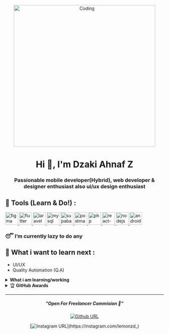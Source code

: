<!-- # Hi there 👋 -->
<!-- [![MasterHead](https://c.tenor.com/UttC4AITYR4AAAAd/full-stack-developer.gif)](https://dzakiahnafz.my.id) -->
<p align="center">
<img align="center" alt="Coding" width="450" src="https://c.tenor.com/UttC4AITYR4AAAAd/full-stack-developer.gif">
</p>
<h1 align="center">Hi 👋, I'm Dzaki Ahnaf Z</h1>
<h3 align="center">Passionable mobile developer(Hybrid), web developer & designer enthusiast also ui/ux design enthusiast</h3>
<!-- ## Introduce my name -->
<!-- **dzaki236/dzaki236** is a ✨ _special_ ✨ repository because its `README.md` (this file) appears on your GitHub profile. -->

<!-- Here are some ideas to get you started: -->
<!-- --- -->
## 🔧 Tools (Learn & Do!) :

<p align="left">
<a href="https://www.figma.com/" target="_blank" rel="noreferrer"> <img src="https://www.vectorlogo.zone/logos/figma/figma-icon.svg" alt="figma" width="40" height="40"/> </a>
<!--   <a href="https://www.selenium.dev/" target="_blank" rel="noreferrer"> <img src="https://github.com/get-icon/geticon/blob/master/icons/selenium.svg" alt="selenium" width="40" height="40"/> </a> -->
    <a href="https://www.flutter.dev/" target="_blank" rel="noreferrer"> <img src="https://github.com/get-icon/geticon/blob/master/icons/flutter.svg" alt="flutter" width="40" height="40"/> </a>
  <a href="https://www.laravel.com/" target="_blank" rel="noreferrer"> <img src="https://www.vectorlogo.zone/logos/laravel/laravel-icon.svg" alt="laravel" width="40" height="40"/> </a>
  <a href="https://www.mysql.com/" target="_blank" rel="noreferrer"> <img src="https://www.vectorlogo.zone/logos/mysql/mysql-icon.svg" alt="mysql" width="40" height="40"/> </a>
<!--   <a href="https://selenium.dev/" target="_blank" rel="noreferrer"> <img src="https://www.vectorlogo.zone/logos/selenium/selenium-icon.svg" alt="selenium" width="40" height="40"/> </a> -->
  <a href="https://www.supabase.com/" target="_blank" rel="noreferrer"> <img src="https://www.vectorlogo.zone/logos/supabase/supabase-icon.svg" alt="supabase" width="40" height="40"/> </a>
  <a href="https://www.postman.com/" target="_blank" rel="noreferrer"> <img src="https://www.vectorlogo.zone/logos/getpostman/getpostman-icon.svg" alt="postman" width="40" height="40"/> </a>
  <a href="https://www.php.com/" target="_blank" rel="noreferrer"> <img src="https://www.vectorlogo.zone/logos/php/php-icon.svg" alt="php" width="40" height="40"/> </a>
<!--   <a href="https://www.jquery.com/" target="_blank" rel="noreferrer"> <img src="https://www.vectorlogo.zone/logos/react/jquery-icon.svg" alt="jquery" width="40" height="40"/> </a> -->
<!--   <a href="https://www.python.org/" target="_blank" rel="noreferrer"> <img src="https://www.vectorlogo.zone/logos/python/python-icon.svg" alt="python" width="40" height="40"/> </a> -->
  <a href="https://www.id.reactjs.com/" target="_blank" rel="noreferrer"> <img src="https://www.vectorlogo.zone/logos/reactjs/reactjs-icon.svg" alt="react-native" width="40" height="40"/> </a>
<!--   <a href="https://kotlinlang.org/" target="_blank" rel="noreferrer"> <img src="https://www.vectorlogo.zone/logos/kotlinlang/kotlinlang-icon.svg" alt="kotlin" width="40" height="40"/> </a> -->
<!--     <a href="https://tailwindcss.com/" target="_blank" rel="noreferrer"> <img src="https://www.vectorlogo.zone/logos/tailwindcss/tailwindcss-icon.svg" alt="tailwind" width="40" height="40"/> </a> -->
  <a href="https://www.nodejs.org/" target="_blank" rel="noreferrer"> <img src="https://www.vectorlogo.zone/logos/nodejs/nodejs-icon.svg" alt="nodejs" width="40" height="40"/> </a>
<!--   <a href="https://www.docker.com/" target="_blank" rel="noreferrer"> <img src="https://www.vectorlogo.zone/logos/docker/docker-icon.svg" alt="docker" width="40" height="40"/> </a> -->
  <a href="https://developer.android.com/" target="_blank" rel="noreferrer"> <img src="https://www.vectorlogo.zone/logos/android/android-icon.svg" alt="android" width="40" height="40"/> </a>
</p>

### 😴 I’m currently lazy to do any
## 🌱 What i want to learn next : 
- UI/UX 
- Quality Automation (Q.A)
<!-- - DevOps -->
<!-- - CyberSecurity -->
<!-- # ✏️ My github stats (bad stats :'/ ) 
<div style="width:100%; ">
<a href="https://github-readme-stats.vercel.app/api?username=dzaki236&show_icons=true&include_all_commits=true&theme=dark">
  <img align="center" height="200" src="https://github-readme-stats.vercel.app/api?username=dzaki236&show_icons=true&include_all_commits=true&theme=dark" alt="dzaki236 github stats" />
</a>
<a href="https://github-readme-stats.vercel.app/api/top-langs/?username=dzaki236&theme=dark">
  <img align="center" height="200" src="https://github-readme-stats.vercel.app/api/top-langs/?username=dzaki236&theme=dark" />
</a>
</div>
<hr/>-->
<!-- <h3 align="left"> My Github Stats:</h3> -->
<!-- <img src="https://github-profile-trophy.vercel.app/?username=dzaki236&theme=dracula&column=3&margin-w=15&margin-h=15 (https://github.com/ryo-ma/github-profile-trophy)"> -->

<!-- # -->
<!-- ![github](https://img.shields.io/badge/dzaki236-000000?style=for-the-badge&logo=GitHub&logoColor=white) -->

<!-- [![Repos Badge](https://badges.pufler.dev/repos/dzaki236)](https://badges.pufler.dev/repos/dzaki236)
[![Years Badge](https://badges.pufler.dev/years/dzaki236)](https://badges.pufler.dev) -->

<!-- <details>
 <summary><strong>What i am learning/working on these days</strong></summary>
    - 🔭 I’m currently working on Backend (today) </br>
    - 🌱 I’m currently learning Php,Javascript and Docker </br>
    - 👯 I’m looking to collaborate on Website Project, Web Apps. </br>
    - 🤔 I’m looking for help with pro of programming. hehe </br>
    - 💬 Ask me about anything.</br>
    - 📫 How to reach me: <a href="mailto:uidzaki@gmail.com">Email me!</a>  </br>
    - 😄 Pronouns: He/Him </br>
    - ⚡ Fun fact: ... </br>
</details> -->
<details>
 <summary><strong>What i am learning/working</strong></summary>
    - 🌐 Web Developer (Laravel&PostgreSql) <br>
    - 📱 Mobile Developer (Flutter) <br>
    - 😣 Fullstack Developer (<b>If possible</b>) <br>
    - 🖥️ Devops 
</details>
<details>
    <summary>&#127942 <b>GitHub Awards</b></summary><br/>

![Github Trophy](https://github-profile-trophy.vercel.app/?username=dzaki236)

</details>

<div align="center">

---

<!-- <img src="https://i.pinimg.com/originals/15/e7/e3/15e7e300166c962d3b8a22f60b5cac9e.gif"  width=60% height=40%> -->
<h5><i>"Open For Freelancer Commision 😬"</i></h5>


[![Github URL](https://img.shields.io/twitter/url?color=24292e&label=dzaki236&logo=github&style=flat-square&url=https://github.com/dzaki236)](https://github.com/dzaki236)
<!-- [![Linkedin URL](https://img.shields.io/twitter/url?color=0072b1&label=Muhammad+Raqwan+Kauthar&logo=linkedin&style=flat-square&url=https://www.linkedin.com/in/muhammad-raqwan-kauthar-5427b221a/)](https://www.linkedin.com/in/muhammad-raqwan-kauthar-5427b221a/) -->
[![Instagram URL](https://img.shields.io/twitter/url?color=e4405f&label=lemonzd_&logo=instagram&style=flat-square&url=https://instagram.com/lemonzd_)](https://instagram.com/lemonzd_)
<!-- ![Email URL](https://img.shields.io/twitter/url?color=ea4335&label=mraqwan471@gmail.com&logo=gmail&style=flat-square&url=https%3A%2F%2Fgmail.com) -->

<!-- [![wakatime](https://wakatime.com/badge/user/4f7f58c2-881e-4449-9f40-99702e802f9e.svg)](https://wakatime.com/@Rqwannn)
![Viewer](https://komarev.com/ghpvc/?username=Rqwannn) -->

</div>
<!-- <details>
    <summary>&#127942 <b>GitHub Activity</b></summary><br/>

![Metrics](https://metrics.lecoq.io/dzaki236?template=classic&repositories.forks=true&languages=1&languages.colors=github&languages.threshold=0%25&config.timezone=Asia%2FMakassar)

</details> -->
  


